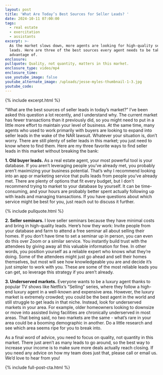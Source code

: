 ```yaml
---
layout: post
title: 'What Are Today’s Best Sources for Seller Leads? '
date: 2024-10-11 07:00:00
tags:
  - real estate
  - exercitation
  - assistants
excerpt: >-
  As the market slows down, more agents are looking for high-quality seller
  leads. Here are three of the best sources every agent needs to be taking
  advantage of. 
enclosure:
pullquote: Quality, not quantity, matters in this market.
enclosure_type: video/mp4
enclosure_time:
use_youtube_image: false
youtube_alternate_image: /uploads/jesse-myles-thumbnail-1-3.jpg
youtube_code:
---
```

{% include excerpt.html %}

“What are the best sources of seller leads in today’s market?” I’ve been asked this question a lot recently, and I understand why. The current market has fewer transactions than it previously did, so you might need to put in a little more effort to maintain your level of business. At the same time, many agents who used to work primarily with buyers are looking to expand into seller leads in the wake of the NAR lawsuit. Whatever your situation is, don’t worry. There are still plenty of seller leads in this market; you just need to know where to find them. Here are my three favorite ways to find seller leads in this market without breaking the bank:

**1\. Old buyer leads.** As a real estate agent, your most powerful tool is your database. If you aren’t leveraging people you’ve already met, you probably aren’t maximizing your business potential. That’s why I recommend looking into an app or marketing service that pulls leads from people you’ve already met. There are plenty of options that fit every budget, but I don’t recommend trying to market to your database by yourself. It can be time-consuming, and your hours are probably better spent actually following up with leads and managing transactions. If you have questions about which service might be best for you, just reach out to discuss it further.

{% include pullquote.html %}

**2\. Seller seminars.** I love seller seminars because they have minimal costs and bring in high-quality leads. Here’s how they work: Invite people from your database and farm to attend a free seminar all about selling their homes. If you don’t have time to set a seminar up in person, you can even do this over Zoom or a similar service. You instantly build trust with the attendees by giving away all this valuable information for free. In other words, you position yourself as a reliable expert who knows what they’re doing. Some of the attendees might just go ahead and sell their homes themselves, but most will see how knowledgeable you are and decide it’s just simpler to work with you. These are some of the most reliable leads you can get, so leverage this strategy if you aren’t already.

**3\. Underserved markets.** Everyone wants to be a luxury agent thanks to popular TV shows like Netflix’s “Selling” series, where they follow a high-end luxury agent in a well-known and expensive area. However, the luxury market is extremely crowded; you could be the best agent in the world and still struggle to get leads in that niche. Instead, look for underserved markets in your area. For example, older homeowners looking to downsize or move into assisted living facilities are chronically underserved in most areas. That being said, no two markets are the same - what’s rare in your area could be a booming demographic in another. Do a little research and see which area seems ripe for you to break into.

As a final word of advice, you need to focus on quality, not quantity in this market. There just aren’t as many leads to go around, so the best way to increase your income is to make sure more deals actually reach closing. If you need any advice on how my team does just that, please call or email us. We’d love to hear from you!

{% include full-post-cta.html %}

&nbsp;